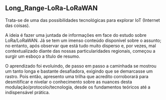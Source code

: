 ## Long_Range-LoRa-LoRaWAN

Trata-se de uma das possibilidades tecnológicas para explorar IoT (Internet  das coisas). 

A ideia é fazer uma juntada de informações em face do estudo sobre LoRa/LoRaWAN. Já se tem um imenso conteúdo disponível sobre o assunto; no entanto, após observar que está tudo muito disperso e, por vezes, mal contextualizado diante das nossas particularidades regionais, começou a surgir um esboço a título de resumo. 

O aprendizado foi evoluindo, de passo em passo a caminhada se mostrou um tanto longa e bastante desafiadora, exigindo que se demarcasse um rastro. Pois então, apresento uma trilha que acredito corroborará para desmitificar e nivelar o conhecimento sobre as nuances desta modulação/protocolo/tecnologia, desde os fundamentos teóricos até a indispensável prática.  

